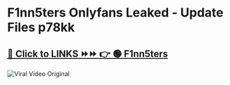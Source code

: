 
 # F1nn5ters Onlyfans Leaked - Update Files p78kk

## <h2><a href="https://clipsfans.com/F1nn5ters&ref=git">🔗 Click to LINKS ⏩⏩ 👉 🟢 F1nn5ters </a></h2>

<a href="https://clipsfans.com/F1nn5ters&ref=git" rel="nofollow" data-target="animated-image.originalLink"><img src="https://i.ibb.co.com/xMMVF88/686577567.gif" alt="Viral Video Original" style="max-width: 100%; display: inline-block;" data-target="animated-image.originalImage"></a>


